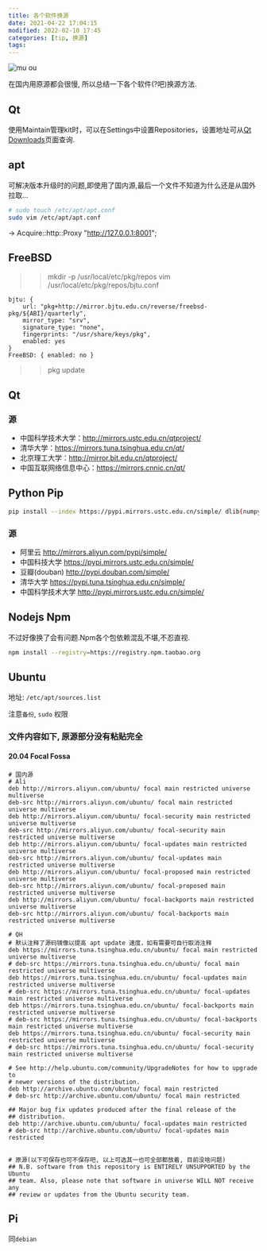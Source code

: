 ```yaml
---
title: 各个软件换源
date: 2021-04-22 17:04:15
modified: 2022-02-10 17:45
categories: [tip, 换源]
tags: 
---
```


![mu ou](http://img.hc360.com/broadcast/info/images/200909/200909101744424019.jpg "ma liang")

在国内用原源都会很慢, 所以总结一下各个软件(?吧)换源方法.
## Qt
使用Maintain管理kit时，可以在Settings中设置Repositories，设置地址可从[Qt Downloads](https://download.qt.io/static/mirrorlist/)页面查询.
## apt
可解决版本升级时的问题,即使用了国内源,最后一个文件不知道为什么还是从国外拉取...
```bash
# sudo touch /etc/apt/apt.conf
sudo vim /etc/apt/apt.conf
```
-> Acquire::http::Proxy "http://127.0.0.1:8001";

## FreeBSD
>> mkdir -p /usr/local/etc/pkg/repos
>> vim /usr/local/etc/pkg/repos/bjtu.conf
```
bjtu: {
	url: "pkg+http://mirror.bjtu.edu.cn/reverse/freebsd-pkg/${ABI}/quarterly",
	mirror_type: "srv",
	signature_type: "none",
	fingerprints: "/usr/share/keys/pkg",
	enabled: yes
}
FreeBSD: { enabled: no }
```
>> pkg update

## Qt
### 源
- 中国科学技术大学：http://mirrors.ustc.edu.cn/qtproject/
- 清华大学：https://mirrors.tuna.tsinghua.edu.cn/qt/
- 北京理工大学：http://mirror.bit.edu.cn/qtproject/
- 中国互联网络信息中心：https://mirrors.cnnic.cn/qt/

## Python Pip
```bash
pip install --index https://pypi.mirrors.ustc.edu.cn/simple/ dlib(numpy等包名)
```
### 源
- 阿里云       http://mirrors.aliyun.com/pypi/simple/
- 中国科技大学 https://pypi.mirrors.ustc.edu.cn/simple/
- 豆瓣(douban) http://pypi.douban.com/simple/
- 清华大学     https://pypi.tuna.tsinghua.edu.cn/simple/
- 中国科学技术大学 http://pypi.mirrors.ustc.edu.cn/simple/

## Nodejs Npm
不过好像换了会有问题.Npm各个包依赖混乱不堪,不忍直视.
```bash
npm install --registry=https://registry.npm.taobao.org
```

## Ubuntu
地址: `/etc/apt/sources.list`

注意`备份`, `sudo` 权限
### 文件内容如下, 原源部分没有粘贴完全
#### 20.04 Focal Fossa
```
# 国内源
# Ali
deb http://mirrors.aliyun.com/ubuntu/ focal main restricted universe multiverse
deb-src http://mirrors.aliyun.com/ubuntu/ focal main restricted universe multiverse
deb http://mirrors.aliyun.com/ubuntu/ focal-security main restricted universe multiverse
deb-src http://mirrors.aliyun.com/ubuntu/ focal-security main restricted universe multiverse
deb http://mirrors.aliyun.com/ubuntu/ focal-updates main restricted universe multiverse
deb-src http://mirrors.aliyun.com/ubuntu/ focal-updates main restricted universe multiverse
deb http://mirrors.aliyun.com/ubuntu/ focal-proposed main restricted universe multiverse
deb-src http://mirrors.aliyun.com/ubuntu/ focal-proposed main restricted universe multiverse
deb http://mirrors.aliyun.com/ubuntu/ focal-backports main restricted universe multiverse
deb-src http://mirrors.aliyun.com/ubuntu/ focal-backports main restricted universe multiverse

# QH
# 默认注释了源码镜像以提高 apt update 速度，如有需要可自行取消注释
deb https://mirrors.tuna.tsinghua.edu.cn/ubuntu/ focal main restricted universe multiverse
# deb-src https://mirrors.tuna.tsinghua.edu.cn/ubuntu/ focal main restricted universe multiverse
deb https://mirrors.tuna.tsinghua.edu.cn/ubuntu/ focal-updates main restricted universe multiverse
# deb-src https://mirrors.tuna.tsinghua.edu.cn/ubuntu/ focal-updates main restricted universe multiverse
deb https://mirrors.tuna.tsinghua.edu.cn/ubuntu/ focal-backports main restricted universe multiverse
# deb-src https://mirrors.tuna.tsinghua.edu.cn/ubuntu/ focal-backports main restricted universe multiverse
deb https://mirrors.tuna.tsinghua.edu.cn/ubuntu/ focal-security main restricted universe multiverse
# deb-src https://mirrors.tuna.tsinghua.edu.cn/ubuntu/ focal-security main restricted universe multiverse

# See http://help.ubuntu.com/community/UpgradeNotes for how to upgrade to
# newer versions of the distribution.
deb http://archive.ubuntu.com/ubuntu/ focal main restricted
# deb-src http://archive.ubuntu.com/ubuntu/ focal main restricted

## Major bug fix updates produced after the final release of the
## distribution.
deb http://archive.ubuntu.com/ubuntu/ focal-updates main restricted
# deb-src http://archive.ubuntu.com/ubuntu/ focal-updates main restricted


# 原源(以下可保存也可不保存吧, 以上可选其一也可全部都放着, 目前没啥问题)
## N.B. software from this repository is ENTIRELY UNSUPPORTED by the Ubuntu
## team. Also, please note that software in universe WILL NOT receive any
## review or updates from the Ubuntu security team.
```

## Pi
同`debian`

